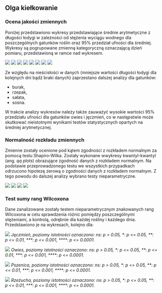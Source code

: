 ## Olga kiełkowanie
### Ocena jakości zmiennych
Poniżej przedstawiono wykresy przedstawiające średnie arytmetyczne z długości łodygi w zależności od stężenia wyciągu wodnego dla poszczególnych gatunków roślin oraz 95% przedział ufności dla średniej. Wykresy są pogrupowane zmienną kategoryczną oznaczającą dzień pomiaru, przedstawioną w ramce nad wykresem.

![](plots/burak.png)
![](plots/jeczmien.png)
![](plots/owies.png)
![](plots/pszenica.png)
![](plots/rzepak.png)
![](plots/rzeżucha.png)
![](plots/salata.png)
![](plots/sosna.png)

Ze względu na nieścisłości w danych (mniejsze wartości długości łodygi dla kolejnych dni bądź braki danych) zaprzestano dalszej analizy dla gatunków: 

- burak,
- rzepak,
- sałata,
- sosna.

W trakcie analizy wykresów należy także zauważyć wysokie wartości 95% przedziału ufności dla gatunków owies i jęczmień, co w następstwie może skutkować nieistotnymi wynikami testów statystycznych opartych na średniej arytmetycznej.

### Normalność rozkładu zmiennych

Zmienne zostały ocenione pod kątem zgodności z rozkładem normalnym za pomocą testu Shapiro-Wilka. Zostały wykonane wwykresy kwantyl-kwantyl (ang. *qq plots*) obrazujące zgodność danych z rozkładem normalnym. Na podstawie przeprowadzonego testu we wszystkich przypadkach odrzucono hipotezę zerową o zgodności danych z rozkładem normalnym. Z tego powodu do dalszej analizy wybrano testy  nieparametryczne.

![](plots/normality/jeczmien_qqplot.png)
![](plots/normality/owies_qqplot.png)
![](plots/normality/pszenica_qqplot.png)
![](plots/normality/rzeżucha_qqplot.png)

### Test sumy rang Wilcoxona

Dane zanalizowane zostały testem nieparametrycznym znakowanych rang Wilcoxona w celu sprawdzenia różnic pomiędzy poszczególnymi stężeniami, a kontrolą, odrębnie dla każdej rośliny i każdego dnia. Przedstawiono je na wykresach, kolejno dla:

![](plots/pubr/jeczmien_pubr.png)
*Jęczmień, poziomy istotności oznaczono: ns: p > 0.05, \*: p <= 0.05,  \*\*: p <= 0.01, \*\*\*: p <= 0.001, \*\*\*\*: p <= 0.0001.*

![](plots/pubr/owies_pubr.png)
*Owies, poziomy istotności oznaczono: ns: p > 0.05, \*: p <= 0.05,  \*\*: p <= 0.01, \*\*\*: p <= 0.001, \*\*\*\*: p <= 0.0001.*

![](plots/pubr/pszenica_pubr.png)
*Pszenica, poziomy istotności oznaczono: ns: p > 0.05, \*: p <= 0.05,  \*\*: p <= 0.01, \*\*\*: p <= 0.001, \*\*\*\*: p <= 0.0001.*

![](plots/pubr/rzeżucha_pubr.png)
*Rzeżucha, poziomy istotności oznaczono: ns: p > 0.05, \*: p <= 0.05,  \*\*: p <= 0.01, \*\*\*: p <= 0.001, \*\*\*\*: p <= 0.0001.*
